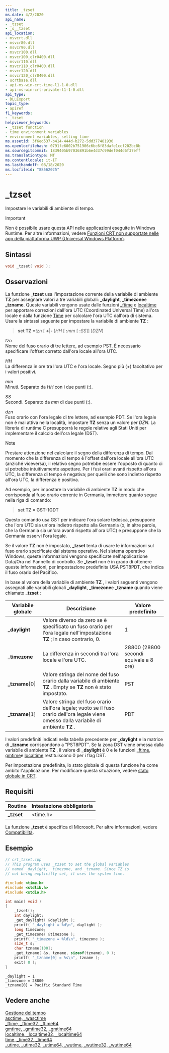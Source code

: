 ```yaml
---
title: _tzset
ms.date: 4/2/2020
api_name:
- _tzset
- _o__tzset
api_location:
- msvcrt.dll
- msvcr80.dll
- msvcr90.dll
- msvcr100.dll
- msvcr100_clr0400.dll
- msvcr110.dll
- msvcr110_clr0400.dll
- msvcr120.dll
- msvcr120_clr0400.dll
- ucrtbase.dll
- api-ms-win-crt-time-l1-1-0.dll
- api-ms-win-crt-private-l1-1-0.dll
api_type:
- DLLExport
topic_type:
- apiref
f1_keywords:
- _tzset
helpviewer_keywords:
- _tzset function
- time environment variables
- environment variables, setting time
ms.assetid: 3f6ed537-b414-444d-b272-5dd377481930
ms.openlocfilehash: 0791fe6002b751906c6bc6f83dafe1ccf202bc8b
ms.sourcegitcommit: 1839405b97036891b6e4d37c99def044d6f37eff
ms.translationtype: MT
ms.contentlocale: it-IT
ms.lasthandoff: 08/18/2020
ms.locfileid: "88562025"
---
```

# <a name="_tzset"></a>_tzset

Impostare le variabili di ambiente di tempo.

> [!IMPORTANT]
> Non è possibile usare questa API nelle applicazioni eseguite in Windows Runtime. Per altre informazioni, vedere [Funzioni CRT non supportate nelle app della piattaforma UWP (Universal Windows Platform)](../../cppcx/crt-functions-not-supported-in-universal-windows-platform-apps.md).

## <a name="syntax"></a>Sintassi

```C
void _tzset( void );
```

## <a name="remarks"></a>Osservazioni

La funzione **_tzset** usa l'impostazione corrente della variabile di ambiente **TZ** per assegnare valori a tre variabili globali: **_daylight**, **_timezone**e **_tzname**. Queste variabili vengono usate dalle funzioni [_ftime](ftime-ftime32-ftime64.md) e [localtime](localtime-localtime32-localtime64.md) per apportare correzioni dall'ora UTC (Coordinated Universal Time) all'ora locale e dalla funzione [Time](time-time32-time64.md) per calcolare l'ora UTC dall'ora di sistema. Usare la sintassi seguente per impostare la variabile di ambiente **TZ** :

> **set TZ =**_tzn_ \[ **+**&#124;**-** ]*HH* \[ **:**_mm_ \[ **:**_SS_]] [*DZN*]

 *tzn* \
 Nome del fuso orario di tre lettere, ad esempio PST. È necessario specificare l'offset corretto dall'ora locale all'ora UTC.

 *HH* \
 La differenza in ore tra l'ora UTC e l'ora locale. Segno più (+) facoltativo per i valori positivi.

 *mm* \
 Minuti. Separato da *HH* con i due punti (**:**).

 *SS* \
 Secondi. Separato da *mm* di due punti (**:**).

 *dzn* \
 Fuso orario con l'ora legale di tre lettere, ad esempio PDT. Se l'ora legale non è mai attiva nella località, impostare **TZ** senza un valore per *DZN*. La libreria di runtime C presupporrà le regole relative agli Stati Uniti per implementare il calcolo dell'ora legale (DST).

> [!NOTE]
> Prestare attenzione nel calcolare il segno della differenza di tempo. Dal momento che la differenza di tempo è l'offset dall'ora locale all'ora UTC (anziché viceversa), il relativo segno potrebbe essere l'opposto di quanto ci si potrebbe intuitivamente aspettare. Per i fusi orari avanti rispetto all'ora UTC, la differenza di tempo è negativa; per quelli che sono indietro rispetto all'ora UTC, la differenza è positiva.

Ad esempio, per impostare la variabile di ambiente **TZ** in modo che corrisponda al fuso orario corrente in Germania, immettere quanto segue nella riga di comando:

> **set TZ = GST-1GDT**

Questo comando usa GST per indicare l'ora solare tedesca, presuppone che l'ora UTC sia un'ora indietro rispetto alla Germania (o, in altre parole, che la Germania sia un'ora avanti rispetto all'ora UTC) e presuppone che la Germania osservi l'ora legale.

Se il valore **TZ** non è impostato, **_tzset** tenta di usare le informazioni sul fuso orario specificate dal sistema operativo. Nel sistema operativo Windows, queste informazioni vengono specificate nell'applicazione Data/Ora nel Pannello di controllo. Se **_tzset** non è in grado di ottenere queste informazioni, per impostazione predefinita USA PST8PDT, che indica il fuso orario del Pacifico.

In base al valore della variabile di ambiente **TZ** , i valori seguenti vengono assegnati alle variabili globali **_daylight**, **_timezone**e **_tzname** quando viene chiamato **_tzset** :

|Variabile globale|Descrizione|Valore predefinito|
|---------------------|-----------------|-------------------|
|**_daylight**|Valore diverso da zero se è specificato un fuso orario per l'ora legale nell'impostazione **TZ** ; in caso contrario, 0.|1|
|**_timezone**|La differenza in secondi tra l'ora locale e l'ora UTC.|28800 (28800 secondi equivale a 8 ore)|
|**_tzname**[0]|Valore stringa del nome del fuso orario dalla variabile di ambiente **TZ** . Empty se **TZ** non è stato impostato.|PST|
|**_tzname**[1]|Valore stringa del fuso orario dell'ora legale; vuoto se il fuso orario dell'ora legale viene omesso dalla variabile di ambiente **TZ** .|PDT|

I valori predefiniti indicati nella tabella precedente per **_daylight** e la matrice di **_tzname** corrispondono a "PST8PDT". Se la zona DST viene omessa dalla variabile di ambiente **TZ** , il valore di **_daylight** è 0 e le funzioni [_ftime](ftime-ftime32-ftime64.md), [gmtime](gmtime-gmtime32-gmtime64.md)e [localtime](localtime-localtime32-localtime64.md) restituiscono 0 per i flag DST.

Per impostazione predefinita, lo stato globale di questa funzione ha come ambito l'applicazione. Per modificare questa situazione, vedere [stato globale in CRT](../global-state.md).

## <a name="requirements"></a>Requisiti

|Routine|Intestazione obbligatoria|
|-------------|---------------------|
|**_tzset**|\<time.h>|

La funzione **_tzset** è specifica di Microsoft. Per altre informazioni, vedere [Compatibilità](../../c-runtime-library/compatibility.md).

## <a name="example"></a>Esempio

```C
// crt_tzset.cpp
// This program uses _tzset to set the global variables
// named _daylight, _timezone, and _tzname. Since TZ is
// not being explicitly set, it uses the system time.

#include <time.h>
#include <stdlib.h>
#include <stdio.h>

int main( void )
{
    _tzset();
    int daylight;
    _get_daylight( &daylight );
    printf( "_daylight = %d\n", daylight );
    long timezone;
    _get_timezone( &timezone );
    printf( "_timezone = %ld\n", timezone );
    size_t s;
    char tzname[100];
    _get_tzname( &s, tzname, sizeof(tzname), 0 );
    printf( "_tzname[0] = %s\n", tzname );
    exit( 0 );
}
```

```Output
_daylight = 1
_timezone = 28800
_tzname[0] = Pacific Standard Time
```

## <a name="see-also"></a>Vedere anche

[Gestione del tempo](../../c-runtime-library/time-management.md)<br/>
[asctime, _wasctime](asctime-wasctime.md)<br/>
[_ftime, _ftime32, _ftime64](ftime-ftime32-ftime64.md)<br/>
[gmtime, _gmtime32, _gmtime64](gmtime-gmtime32-gmtime64.md)<br/>
[localtime, _localtime32, _localtime64](localtime-localtime32-localtime64.md)<br/>
[time, _time32, _time64](time-time32-time64.md)<br/>
[_utime, _utime32, _utime64, _wutime, _wutime32, _wutime64](utime-utime32-utime64-wutime-wutime32-wutime64.md)<br/>
